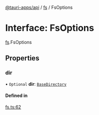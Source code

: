 [@tauri-apps/api](../index.md) / [fs](../modules/fs.md) / FsOptions

# Interface: FsOptions

[fs](../modules/fs.md).FsOptions

## Properties

### dir

• `Optional` **dir**: [`BaseDirectory`](../enums/fs.BaseDirectory.md)

#### Defined in

[fs.ts:62](https://github.com/tauri-apps/tauri/blob/72b78f39/tooling/api/src/fs.ts#L62)
